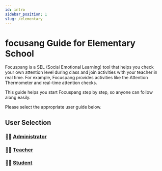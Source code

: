 ```yaml
---
id: intro
sidebar_position: 1
slug: /elementary
---
```


# focusang Guide for Elementary School

Focuspang is a SEL (Social Emotional Learning) tool that helps you check your own attention level during class and join activities with your teacher in real time.
For example, Focuspang provides activities like the Attention Thermometer and real-time attention checks.

This guide helps you start Focuspang step by step, so anyone can follow along easily.

Please select the appropriate user guide below.

## User Selection

### 👨‍💼 [Administrator](/docs/elementary/admin-guide)

### 👨‍🏫 [Teacher](/docs/elementary/teacher-guide)

### 🧑‍🎓 [Student](/docs/elementary/student-guide)
